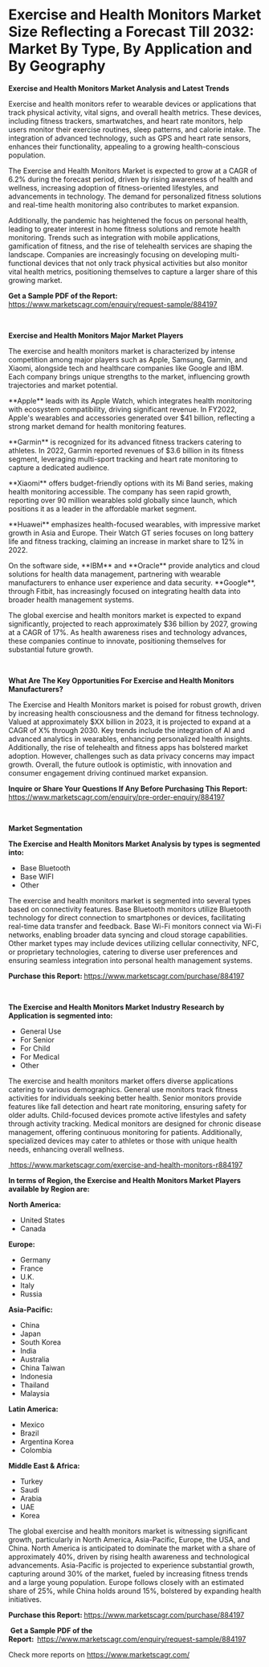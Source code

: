<p><h1>Exercise and Health Monitors Market Size Reflecting a Forecast Till 2032: Market By Type, By Application and By Geography</h1></p><p><strong>Exercise and Health Monitors Market Analysis and Latest Trends</strong></p>
<p><p>Exercise and health monitors refer to wearable devices or applications that track physical activity, vital signs, and overall health metrics. These devices, including fitness trackers, smartwatches, and heart rate monitors, help users monitor their exercise routines, sleep patterns, and calorie intake. The integration of advanced technology, such as GPS and heart rate sensors, enhances their functionality, appealing to a growing health-conscious population.</p><p>The Exercise and Health Monitors Market is expected to grow at a CAGR of 6.2% during the forecast period, driven by rising awareness of health and wellness, increasing adoption of fitness-oriented lifestyles, and advancements in technology. The demand for personalized fitness solutions and real-time health monitoring also contributes to market expansion. </p><p>Additionally, the pandemic has heightened the focus on personal health, leading to greater interest in home fitness solutions and remote health monitoring. Trends such as integration with mobile applications, gamification of fitness, and the rise of telehealth services are shaping the landscape. Companies are increasingly focusing on developing multi-functional devices that not only track physical activities but also monitor vital health metrics, positioning themselves to capture a larger share of this growing market.</p></p>
<p><strong>Get a Sample PDF of the Report:&nbsp;</strong> <a href="https://www.marketscagr.com/enquiry/request-sample/884197?utm_campaign=2107&utm_medium=2&utm_source=Github&utm_content=ia&utm_term=12022025&utm_id=exercise-and-health-monitors">https://www.marketscagr.com/enquiry/request-sample/884197</a></p>
<p>&nbsp;</p>
<p><strong>Exercise and Health Monitors Major Market Players</strong></p>
<p><p>The exercise and health monitors market is characterized by intense competition among major players such as Apple, Samsung, Garmin, and Xiaomi, alongside tech and healthcare companies like Google and IBM. Each company brings unique strengths to the market, influencing growth trajectories and market potential.</p><p>**Apple** leads with its Apple Watch, which integrates health monitoring with ecosystem compatibility, driving significant revenue. In FY2022, Apple's wearables and accessories generated over $41 billion, reflecting a strong market demand for health monitoring features.</p><p>**Garmin** is recognized for its advanced fitness trackers catering to athletes. In 2022, Garmin reported revenues of $3.6 billion in its fitness segment, leveraging multi-sport tracking and heart rate monitoring to capture a dedicated audience.</p><p>**Xiaomi** offers budget-friendly options with its Mi Band series, making health monitoring accessible. The company has seen rapid growth, reporting over 90 million wearables sold globally since launch, which positions it as a leader in the affordable market segment.</p><p>**Huawei** emphasizes health-focused wearables, with impressive market growth in Asia and Europe. Their Watch GT series focuses on long battery life and fitness tracking, claiming an increase in market share to 12% in 2022.</p><p>On the software side, **IBM** and **Oracle** provide analytics and cloud solutions for health data management, partnering with wearable manufacturers to enhance user experience and data security. **Google**, through Fitbit, has increasingly focused on integrating health data into broader health management systems.</p><p>The global exercise and health monitors market is expected to expand significantly, projected to reach approximately $36 billion by 2027, growing at a CAGR of 17%. As health awareness rises and technology advances, these companies continue to innovate, positioning themselves for substantial future growth.</p></p>
<p>&nbsp;</p>
<p><strong>What Are The Key Opportunities For Exercise and Health Monitors Manufacturers?</strong></p>
<p><p>The Exercise and Health Monitors market is poised for robust growth, driven by increasing health consciousness and the demand for fitness technology. Valued at approximately $XX billion in 2023, it is projected to expand at a CAGR of X% through 2030. Key trends include the integration of AI and advanced analytics in wearables, enhancing personalized health insights. Additionally, the rise of telehealth and fitness apps has bolstered market adoption. However, challenges such as data privacy concerns may impact growth. Overall, the future outlook is optimistic, with innovation and consumer engagement driving continued market expansion.</p></p>
<p><strong>Inquire or Share Your Questions If Any Before Purchasing This Report:</strong> <a href="https://www.marketscagr.com/enquiry/pre-order-enquiry/884197?utm_campaign=2107&utm_medium=2&utm_source=Github&utm_content=ia&utm_term=12022025&utm_id=exercise-and-health-monitors">https://www.marketscagr.com/enquiry/pre-order-enquiry/884197</a></p>
<p>&nbsp;</p>
<p><strong>Market Segmentation</strong></p>
<p><strong>The Exercise and Health Monitors Market Analysis by types is segmented into:</strong></p>
<p><ul><li>Base Bluetooth</li><li>Base WIFI</li><li>Other</li></ul></p>
<p><p>The exercise and health monitors market is segmented into several types based on connectivity features. Base Bluetooth monitors utilize Bluetooth technology for direct connection to smartphones or devices, facilitating real-time data transfer and feedback. Base Wi-Fi monitors connect via Wi-Fi networks, enabling broader data syncing and cloud storage capabilities. Other market types may include devices utilizing cellular connectivity, NFC, or proprietary technologies, catering to diverse user preferences and ensuring seamless integration into personal health management systems.</p></p>
<p><strong>Purchase this Report:&nbsp;</strong><a href="https://www.marketscagr.com/purchase/884197?utm_campaign=2107&utm_medium=2&utm_source=Github&utm_content=ia&utm_term=12022025&utm_id=exercise-and-health-monitors">https://www.marketscagr.com/purchase/884197</a></p>
<p>&nbsp;</p>
<p><strong>The Exercise and Health Monitors Market Industry Research by Application is segmented into:</strong></p>
<p><ul><li>General Use</li><li>For Senior</li><li>For Child</li><li>For Medical</li><li>Other</li></ul></p>
<p><p>The exercise and health monitors market offers diverse applications catering to various demographics. General use monitors track fitness activities for individuals seeking better health. Senior monitors provide features like fall detection and heart rate monitoring, ensuring safety for older adults. Child-focused devices promote active lifestyles and safety through activity tracking. Medical monitors are designed for chronic disease management, offering continuous monitoring for patients. Additionally, specialized devices may cater to athletes or those with unique health needs, enhancing overall wellness.</p></p>
<p><a href="https://www.marketscagr.com/exercise-and-health-monitors-r884197?utm_campaign=2107&utm_medium=2&utm_source=Github&utm_content=ia&utm_term=12022025&utm_id=exercise-and-health-monitors">&nbsp;https://www.marketscagr.com/exercise-and-health-monitors-r884197</a></p>
<p><strong>In terms of Region, the Exercise and Health Monitors Market Players available by Region are:</strong></p>
<p>
    <p> <strong> North America: </strong>
        <ul>
            <li>United States</li>
            <li>Canada</li>
        </ul>
        </p> 
    <p> <strong> Europe: </strong>
        <ul>
            <li>Germany</li>
            <li>France</li>
            <li>U.K.</li>
            <li>Italy</li>
            <li>Russia</li>
        </ul>
        </p> 
    <p> <strong> Asia-Pacific: </strong>
        <ul>
            <li>China</li>
            <li>Japan</li>
            <li>South Korea</li>
            <li>India</li>
            <li>Australia</li>
            <li>China Taiwan</li>
            <li>Indonesia</li>
            <li>Thailand</li>
            <li>Malaysia</li>
        </ul>
        </p> 
    <p> <strong> Latin America: </strong>
        <ul>
            <li>Mexico</li>
            <li>Brazil</li>
            <li>Argentina Korea</li>
            <li>Colombia</li>
        </ul>
        </p> 
    <p> <strong> Middle East & Africa: </strong>
        <ul>
            <li>Turkey</li>
            <li>Saudi</li>
            <li>Arabia</li>
            <li>UAE</li>
            <li>Korea</li>
        </ul>
    </p>
    </p>
<p><p>The global exercise and health monitors market is witnessing significant growth, particularly in North America, Asia-Pacific, Europe, the USA, and China. North America is anticipated to dominate the market with a share of approximately 40%, driven by rising health awareness and technological advancements. Asia-Pacific is projected to experience substantial growth, capturing around 30% of the market, fueled by increasing fitness trends and a large young population. Europe follows closely with an estimated share of 25%, while China holds around 15%, bolstered by expanding health initiatives.</p></p>
<p><strong>Purchase this Report: </strong><a href="https://www.marketscagr.com/purchase/884197?utm_campaign=2107&utm_medium=2&utm_source=Github&utm_content=ia&utm_term=12022025&utm_id=exercise-and-health-monitors">https://www.marketscagr.com/purchase/884197</a></p>
<p>&nbsp;<strong>Get a Sample PDF of the Report:&nbsp;&nbsp;</strong><a href="https://www.marketscagr.com/enquiry/request-sample/884197?utm_campaign=2107&utm_medium=2&utm_source=Github&utm_content=ia&utm_term=12022025&utm_id=exercise-and-health-monitors">https://www.marketscagr.com/enquiry/request-sample/884197</a></p>
<p><strong></strong></p>
<p>Check more reports on <a href="https://www.marketscagr.com/?utm_campaign=2107&utm_medium=2&utm_source=Github&utm_content=ia&utm_term=12022025&utm_id=exercise-and-health-monitors">https://www.marketscagr.com/</a></p>